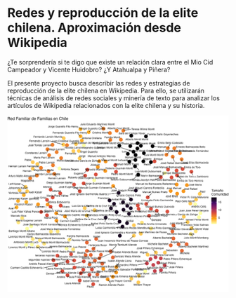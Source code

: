 # Redes y reproducción de la elite chilena. Aproximación desde Wikipedia

¿Te sorprendería si te digo que existe un relación clara entre el Mio Cid Campeador y Vicente Huidobro? ¿Y Atahualpa y Piñera?

El presente proyecto busca describir las redes y estrategias de reproducción de la elite chilena en Wikipedia. Para ello, se utilizarán técnicas de análisis de redes sociales y minería de texto para analizar los artículos de Wikipedia relacionados con la elite chilena y su historia.

![](images/red_familiar.png)
